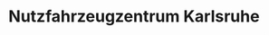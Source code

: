 ---
title: "Nutzfahrzeugzentrum Karlsruhe"
url: /karlsruhe/nutzfahrzeugzentrum-karlsruhe/
shop: Autohaus
---